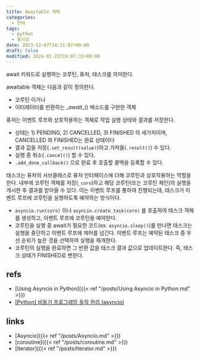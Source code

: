 ```yaml
---
title: Awaitable 객체
categories:
  - 언어
tags:
  - python
  - 동시성
date: 2023-12-07T14:11:07+09:00
draft: false
modified: 2024-01-25T19:07:31+09:00
---
```

await 키워드로 실행하는 코루틴, 퓨처, 태스크를 의미한다.

awaitable 객체는 다음과 같이 정의한다.
- 코루틴 이거나
- 이터레이터를 반환하는 \__await__() 메소드를 구현한 객체

퓨처는 이벤트 루프와 상호작용하는 객체로 작업 실행 상태와 결과를 저장한다. 
- 상태는 1) PENDING, 2) CANCELLED, 3) FINISHED 의 세가지이며, CANCELLED 와 FINISHED는 완료 상태이다
- 결과 값을 저장(`.set_result(value)`)하고 가져올(`.result()`) 수 있다.
- 실행 중 취소(`.cancel()`) 할 수 있다.
- `.add_done_callback()` 으로 완료 후 호출할 콜백을 등록할 수 있다.

태스크는 퓨처의 서브클래스로 퓨처 인터페이스에 더해 코루틴과 상호작용하는 역할을 한다. 내부에 코루틴 객체를 저장(`_coro`)하고 해당 코루틴(또는 코루틴 체인)의 실행을 개시한 후 결과를 받아올 수 있다. 이는 이벤트 루프를 통하여 진행되는데, 태스크가 이벤트 루프에 코루틴을 실행하도록 예약하는 방식이다.
- `asyncio.run(coro)` 이나 `asyncio.create_task(coro)` 를 호출하여 태스크 객체를 생성하고, 이벤트 루프에 코루틴을 예약한다.
- 코루틴을 실행 중 await가 필요한 코드(ex. `asyncio.sleep()`)를 만나면 태스크는 실행을 중단하고 이벤트 루프에 제어를 넘긴다. 이벤트 루프는 예약된 태스크 중 우선 순위가 높은 것을 선택하여 실행을 재개한다.
- 코루틴의 실행을 완료하면 그 반환 값을 태스크 결과 값으로 업데이트한다. 즉, 태스크 상태가 FINISHED로 변한다.

## refs
- [Using Asyncio in Python]({{< ref "/posts/Using Asyncio in Python.md" >}})
- [[Python] 비동기 프로그래밍 동작 원리 (asyncio)](https://it-eldorado.tistory.com/159)


## links
- [Asyncio]({{< ref "/posts/Asyncio.md" >}})
- [coroutine]({{< ref "/posts/coroutine.md" >}})
- [Iterator]({{< ref "/posts/Iterator.md" >}})
